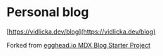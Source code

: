 # Personal blog

[https://vidlicka.dev/blog](https://vidlicka.dev/blog)

Forked from [egghead.io MDX Blog Starter Project](https://github.com/eggheadio/gatsby-starter-egghead-blog)